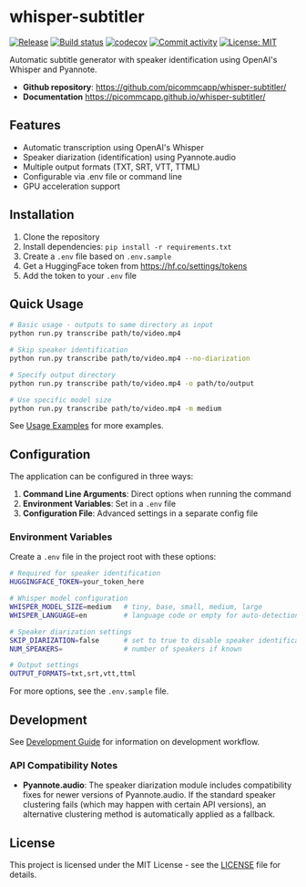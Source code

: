 # whisper-subtitler

[![Release](https://img.shields.io/github/v/release/picommcapp/whisper-subtitler)](https://img.shields.io/github/v/release/picommcapp/whisper-subtitler)
[![Build status](https://img.shields.io/github/actions/workflow/status/picommcapp/whisper-subtitler/main.yml?branch=main)](https://github.com/picommcapp/whisper-subtitler/actions/workflows/main.yml?query=branch%3Amain)
[![codecov](https://codecov.io/gh/picommcapp/whisper-subtitler/branch/main/graph/badge.svg)](https://codecov.io/gh/picommcapp/whisper-subtitler)
[![Commit activity](https://img.shields.io/github/commit-activity/m/picommcapp/whisper-subtitler)](https://img.shields.io/github/commit-activity/m/picommcapp/whisper-subtitler)
[![License: MIT](https://img.shields.io/badge/License-MIT-yellow.svg)](https://opensource.org/licenses/MIT)

Automatic subtitle generator with speaker identification using OpenAI's Whisper and Pyannote.

- **Github repository**: <https://github.com/picommcapp/whisper-subtitler/>
- **Documentation** <https://picommcapp.github.io/whisper-subtitler/>

## Features

- Automatic transcription using OpenAI's Whisper
- Speaker diarization (identification) using Pyannote.audio
- Multiple output formats (TXT, SRT, VTT, TTML)
- Configurable via .env file or command line
- GPU acceleration support

## Installation

1. Clone the repository
2. Install dependencies: `pip install -r requirements.txt`
3. Create a `.env` file based on `.env.sample`
4. Get a HuggingFace token from https://hf.co/settings/tokens
5. Add the token to your `.env` file

## Quick Usage

```bash
# Basic usage - outputs to same directory as input
python run.py transcribe path/to/video.mp4

# Skip speaker identification
python run.py transcribe path/to/video.mp4 --no-diarization

# Specify output directory
python run.py transcribe path/to/video.mp4 -o path/to/output

# Use specific model size
python run.py transcribe path/to/video.mp4 -m medium
```

See [Usage Examples](docs/usage-examples.md) for more examples.

## Configuration

The application can be configured in three ways:

1. **Command Line Arguments**: Direct options when running the command
2. **Environment Variables**: Set in a `.env` file
3. **Configuration File**: Advanced settings in a separate config file

### Environment Variables

Create a `.env` file in the project root with these options:

```bash
# Required for speaker identification
HUGGINGFACE_TOKEN=your_token_here

# Whisper model configuration 
WHISPER_MODEL_SIZE=medium   # tiny, base, small, medium, large
WHISPER_LANGUAGE=en         # language code or empty for auto-detection

# Speaker diarization settings
SKIP_DIARIZATION=false      # set to true to disable speaker identification
NUM_SPEAKERS=               # number of speakers if known

# Output settings
OUTPUT_FORMATS=txt,srt,vtt,ttml
```

For more options, see the `.env.sample` file.

## Development

See [Development Guide](docs/development.md) for information on development workflow.

### API Compatibility Notes

- **Pyannote.audio**: The speaker diarization module includes compatibility fixes for newer versions of Pyannote.audio. If the standard speaker clustering fails (which may happen with certain API versions), an alternative clustering method is automatically applied as a fallback.

## License

This project is licensed under the MIT License - see the [LICENSE](LICENSE) file for details.

